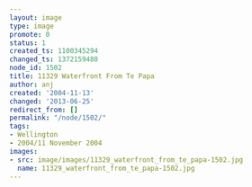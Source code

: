 ```yaml
---
layout: image
type: image
promote: 0
status: 1
created_ts: 1100345294
changed_ts: 1372159480
node_id: 1502
title: 11329 Waterfront From Te Papa
author: anj
created: '2004-11-13'
changed: '2013-06-25'
redirect_from: []
permalink: "/node/1502/"
tags:
- Wellington
- 2004/11 November 2004
images:
- src: image/images/11329_waterfront_from_te_papa-1502.jpg
  name: 11329_waterfront_from_te_papa-1502.jpg
---
```


